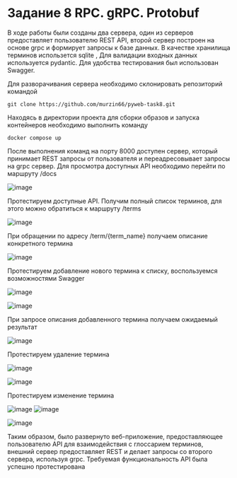 # Задание 8 RPC. gRPC. Protobuf

В ходе работы были созданы два сервера, один из серверов предоставляет пользователю REST API, второй сервер построен на основе grpc и формирует запросы к базе данных. В качестве хранилища терминов использется sqlite , Для валидации входных данных используется pydantic. Для удобства тестирования был использован Swagger. 

Для разворачивания сервера необходимо склонировать репозиторий командой 

```
git clone https://github.com/murzin66/pyweb-task8.git
```

Находясь в директории проекта для сборки образов и запуска контейнеров необходимо выполнить команду
```
docker compose up
```

После выполнения команд на порту 8000 доступен сервер, который принимает REST запросы от пользователя и переадресовывает запросы на grpc сервер. 
Для просмотра доступных API необходимо перейти по маршруту /docs

![image](https://github.com/user-attachments/assets/14b8873d-08d1-4690-a8cc-beef9d610d9a)

Протестируем доступные API. Получим полный список терминов, для этого можно обратиться к маршруту /terms

![image](https://github.com/user-attachments/assets/f11c27e3-4c88-4264-86a2-fd1428c56b80)

При обращении по адресу /term/{term_name} получаем описание конкретного термина

![image](https://github.com/user-attachments/assets/2993f6a1-c2c4-4d07-83a2-1529e6a9345d)


Протестируем добавление нового термина к списку, воспользуемся возможностями Swagger

![image](https://github.com/user-attachments/assets/ae91cbd3-788a-429a-8d88-b5449ebf54b0)

![image](https://github.com/user-attachments/assets/0b4ab7ef-cccb-49fa-bbbc-4587832810da)

При запросе описания добавленного термина получаем ожидаемый результат

![image](https://github.com/user-attachments/assets/ae3ea299-59b4-4fa1-9ab3-28914e781ba0)

Протестируем удаление термина 

![image](https://github.com/user-attachments/assets/9cc81363-d1d2-42d7-aba6-240af5f7ff3f)

![image](https://github.com/user-attachments/assets/a0c33018-75ee-4039-9ac4-b17d0e081f33)

Протестируем изменение термина

![image](https://github.com/user-attachments/assets/2a0241a1-9068-48ae-b284-17cb505c47e2)
![image](https://github.com/user-attachments/assets/f31474dc-37b0-4ba0-a377-54347e4ef8ca)

![image](https://github.com/user-attachments/assets/02a58740-a31d-40cc-8042-dc8e27194c29)

Таким образом, было развернуто веб-приложение, предоставляющее пользователю API для взаимодействия с глоссарием терминов, внешний сервер предоставляет REST и делает запросы со второго сервера, используя grpc. Требуемая функциональность API была успешно протестирована

